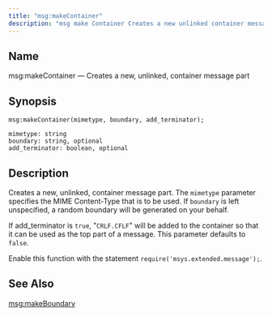 ```yaml
---
title: "msg:makeContainer"
description: "msg make Container Creates a new unlinked container message part msg make Container mimetype boundary add terminator Creates a new unlinked container message part The mimetype parameter specifies the MIME Content Type that is to be used If boundary is left unspecified a random boundary will be generated on your..."
---
```


<a name="lua.ref.msg_makeContainer"></a> 
## Name

msg:makeContainer — Creates a new, unlinked, container message part

<a name="idp16822672"></a> 
## Synopsis

`msg:makeContainer(mimetype, boundary, add_terminator);`

```
mimetype: string
boundary: string, optional
add_terminator: boolean, optional
```
<a name="idp16825744"></a> 
## Description

Creates a new, unlinked, container message part. The `mimetype` parameter specifies the MIME Content-Type that is to be used. If `boundary` is left unspecified, a random boundary will be generated on your behalf.

If add_terminator is `true`, "`CRLF.CFLF`" will be added to the container so that it can be used as the top part of a message. This parameter defaults to `false`.

Enable this function with the statement `require('msys.extended.message');`.

<a name="idp16831456"></a> 
## See Also

[msg:makeBoundary](/momentum/4/lua/ref-msg-make-boundary)